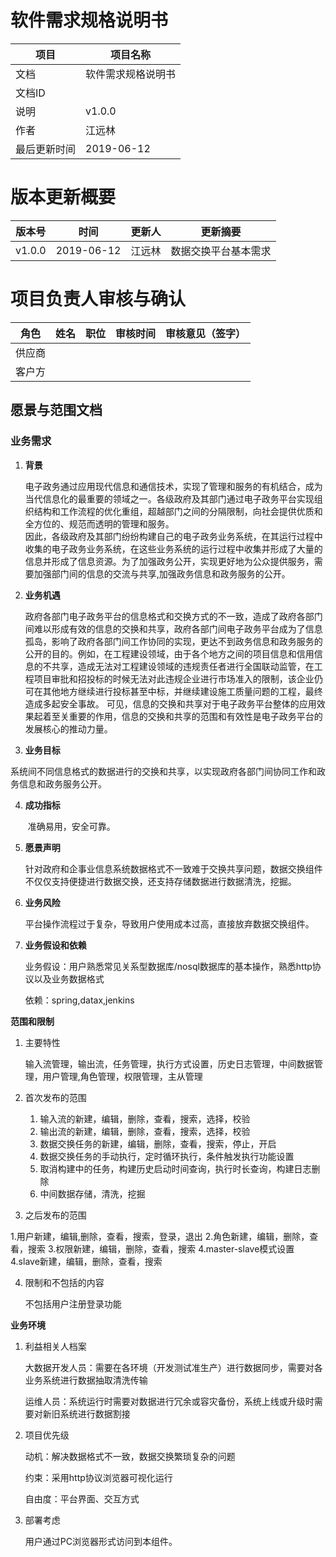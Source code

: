 # 软件需求规格说明书
项目 | 项目名称| 
-|-|
文档 | 软件需求规格说明书 | 
文档ID |  | 
说明 | v1.0.0 |
作者 | 江远林|
最后更新时间 | 2019-06-12 

# 版本更新概要
版本号 | 时间 | 更新人 | 更新摘要 |
-|-|-|-|
v1.0.0 | 2019-06-12 | 江远林 | 数据交换平台基本需求

# 项目负责人审核与确认
角色 | 姓名 | 职位 | 审核时间 | 审核意见（签字）|
-|-|-|-|-|
供应商 | | | | |
客户方 | | | | |


## 愿景与范围文档

### 业务需求

1. **背景**

   ​	电子政务通过应用现代信息和通信技术，实现了管理和服务的有机结合，成为当代信息化的最重要的领域之一。各级政府及其部门通过电子政务平台实现组织结构和工作流程的优化重组，超越部门之间的分隔限制，向社会提供优质和全方位的、规范而透明的管理和服务。   
因此，各级政府及其部门纷纷构建自己的电子政务业务系统，在其运行过程中收集的电子政务业务系统，在这些业务系统的运行过程中收集并形成了大量的信息并形成了信息资源。为了加强政务公开，实现更好地为公众提供服务，需要加强部门间的信息的交流与共享,加强政务信息和政务服务的公开。


2. **业务机遇**

   政府各部门电子政务平台的信息格式和交换方式的不一致，造成了政府各部门间难以形成有效的信息的交换和共享，政府各部门间电子政务平台成为了信息孤岛，影响了政府各部门间工作协同的实现，更达不到政务信息和政务服务的公开的目的。例如，在工程建设领域，由于各个地方之间的项目信息和信用信息的不共享，造成无法对工程建设领域的违规责任者进行全国联动监管，在工程项目审批和招投标的时候无法对此违规企业进行市场准入的限制，该企业仍可在其他地方继续进行投标甚至中标，并继续建设施工质量问题的工程，最终造成多起安全事故。
可见，信息的交换和共享对于电子政务平台整体的应用效果起着至关重要的作用，信息的交换和共享的范围和有效性是电子政务平台的发展核心的推动力量。

3. **业务目标**

  系统间不同信息格式的数据进行的交换和共享，以实现政府各部门间协同工作和政务信息和政务服务公开。

4. **成功指标**

   ​	准确易用，安全可靠。

5. **愿景声明**

   ​	针对政府和企事业信息系统数据格式不一致难于交换共享问题，数据交换组件不仅仅支持便捷进行数据交换，还支持存储数据进行数据清洗，挖掘。

6. **业务风险**

   平台操作流程过于复杂，导致用户使用成本过高，直接放弃数据交换组件。

7. **业务假设和依赖**

   业务假设：用户熟悉常见关系型数据库/nosql数据库的基本操作，熟悉http协议以及业务数据格式

   依赖：spring,datax,jenkins



**范围和限制**

1. 主要特性

   输入流管理，输出流，任务管理，执行方式设置，历史日志管理，中间数据管理，用户管理,角色管理，权限管理，主从管理
   
   

2. 首次发布的范围

   1. 输入流的新建，编辑，删除，查看，搜索，选择，校验
   2. 输出流的新建，编辑，删除，查看，搜索，选择，校验
   3. 数据交换任务的新建，编辑，删除，查看，搜索，停止，开启
   4. 数据交换任务的手动执行，定时循环执行，条件触发执行功能设置
   4. 取消构建中的任务，构建历史启动时间查询，执行时长查询，构建日志删除
   5. 中间数据存储，清洗，挖掘
 

3. 之后发布的范围

  1.用户新建，编辑,删除，查看，搜索，登录，退出
  2.角色新建，编辑，删除，查看，搜索
  3.权限新建，编辑，删除，查看，搜索
  4.master-slave模式设置
  4.slave新建，编辑，删除，查看，搜索
   

4. 限制和不包括的内容

   不包括用户注册登录功能



**业务环境**

1. 利益相关人档案

   大数据开发人员：需要在各环境（开发测试准生产）进行数据同步，需要对各业务系统进行数据抽取清洗传输

   运维人员：系统运行时需要对数据进行冗余或容灾备份，系统上线或升级时需要对新旧系统进行数据割接
   

2. 项目优先级

   动机：解决数据格式不一致，数据交换繁琐复杂的问题

   约束：采用http协议浏览器可视化运行

   自由度：平台界面、交互方式

3. 部署考虑

   用户通过PC浏览器形式访问到本组件。
